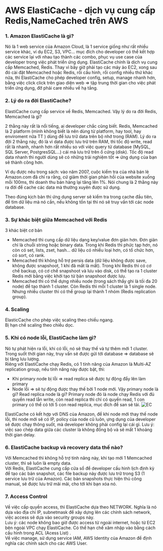 # AWS ElastiCache - dịch vụ cung cấp Redis,NameCached trên AWS
### 1. Amazon ElastiCache là gì?
Nó là 1 web service của Amazon Cloud, là 1 service giống như rất nhiều service khác, ví dụ EC2, S3, VPC… mục đích cho developer có thể kết hợp các service lại với nhau tạo thành các combo, phục vụ use case của developer trong việc phát triển ứng dụng. ElastiCache chính là dịch vụ cung cấp Memcached, Redis. Thay vì bây giờ phải tạo các máy ảo EC2, xong sau đó cài đặt Memcached hoặc Redis, rồi cấu hình, rồi config nhiều thứ khác nữa, thì ElastiCache cho phép developer config, setup, manage nhanh hơn, bằng việc click click trên giao diện web => tập trung thời gian cho việc phát triển ứng dụng, đỡ phải care nhiều về hạ tầng.

### 2. Lý do ra đời ElastiCache?
ElastiCache cung cấp service về Redis, Memcached. Vậy lý do ra đời Redis, Memcached là gì?

2 thằng này rất là nổi tiếng, ai developer chắc cũng biết. Redis, Memcached là 2 platform (mình không biết là nên dùng từ platform, hay tool, hay enviroment nữa TT ) dùng để lưu trữ data trên bộ nhớ trong (RAM). Lý do ra đời 2 thằng này, đó là vì data được lưu trữ trên RAM, thì tốc độ write, read rất là nhanh, nhanh hơn rất nhiều so với việc query từ database (MySQL, SQL Server, PostgresSQL…) cái mà lưu trữ trên ổ cứng (disk). Tốc độ read data nhanh thì người dùng sẽ có những trải nghiệm tốt => ứng dụng của bạn sẽ thành công hơn.

Ví dụ được nêu trong sách: vào năm 2007, cuộc kiểm tra của nhà bán lẻ Amazon.com đã chỉ ra rằng, cứ giảm thời gian phản hồi của website xuống mỗi 100ms, thì doanh thu bán hàng lại tăng lên 1%. Nói chung là 2 thằng này ra đời để cache các data mà thường xuyên được sử dụng.

Theo đúng kịch bản thì ứng dụng server sẽ kiểm tra trong cache đầu tiên, để tìm dữ liệu mà nó cần, nếu không tồn tại thì nó sẽ truy vấn tới các node database.

### 3. Sự khác biệt giữa Memcached với Redis
3 khác biệt cơ bản

- Memcached thì cung cấp dữ liệu dạng key/value đơn giản hơn. Đơn giản chỉ là chuỗi string hoặc binary data. Trong khi Redis thì phức tạp hơn, nó còn có set, lists, zset, hash… dữ liệu có nhiều loại hơn, có tổ chức hơn, có sort, có rank.
- Memcached thì không hỗ trợ persis data (dữ liệu không được save, không được snapshoot, 1 khi đã mất là mất). Trong khi Redis thì có cơ chế backup, có cơ chế snapshoot và lưu vào disk, có thể tạo ra 1 cluster Redis mới bằng việc khởi tạo từ bản snapshoot được lưu.
- Memcached thì có thể dựng nhiều node (trong sách thấy ghi là tối đa 20 node) để tạo thành 1 cluster. Còn Redis thì mỗi 1 cluster là 1 single node. Nhưng nhiều cluster thì có thể group lại thành 1 nhóm (Redis replication group).

### 4. Scaling
ElasticCache cho phép việc scaling theo chiều ngang.    
Bị hạn chế scaling theo chiều dọc.  

### 5. Khi có node lỗi, ElastiCache làm gì?     
Nó tự phát hiện ra lỗi, khi có lỗi, nó sẽ thay thế và tự thêm mới 1 cluster. Trong suốt thời gian này, truy vấn sẽ được gửi tới database => database sẽ bị tăng lưu lượng.  
Riêng với ElastiCache chạy Redis, có 1 tính năng của Amazon là Multi-AZ replication group, nếu tính năng này được bật, thì:     
- Khi primary node bị lỗi => read replica sẽ được tự động đẩy lên làm primary
- Node lỗi => sẽ tự động được thay thế bởi 1 node mới. Vậy primary node là gì? Read replica node là gì? Primary node đó là node chạy Redis với đủ quyền read lẫn write, còn read replica thì chỉ có quyền read, 1 con primary có thể có tới 5 con read replica, mục đích để san sẻ tải. 
![EC](https://images.viblo.asia/d6e4b83d-c326-4ad2-a2a6-51473680d636.jpg)

ElastiCache có kết hợp với DNS của Amazon, để khi node mới thay thế node lỗi, thì node mới sẽ có IP, policy của node cũ luôn, ựng dụng của developer sẽ được chạy thông suốt, mà developer không phải config lại cái gì. Lưu ý: việc sao chép data giữa các cluster là không đồng bộ và sẽ mất 1 khoảng thời gian delay.

### 6. ElastiCache backup và recovery data thế nào? 
Với Memcached thì không hỗ trợ tính năng này, khi tạo mới 1 Memcached cluster, thì sẽ luôn là empty data.       
Với Redis, ElastiCache cung cấp cửa sổ để developer cấu hình lịch định kỳ để tạo các bản snapshot, các file backup này được lưu trữ trong S3 (1 service lưu trữ của Amazon). Các bản snapshots thực hiện thủ công manual, sẽ được lưu trữ mãi mãi, cho tới khi bạn xóa nó.

### 7. Access Control
Về việc cấp quyền access, thì ElastiCache dựa theo NETWORK. Nghĩa là nó dựa vào địa chỉ IP, subnetmask để xây dựng lên các chính sách network, việc access sẽ dựa vào security groups này.      
Lưu ý: các node không bao giờ được access từ ngoài internet, hoặc từ EC2 bên ngoài VPC chạy ElastiCache. Có thể hạn chế xâm nhập vào bằng cách cấu hình trong ACL (Acess List) .        
Về việc manage, sử dụng service IAM, AWS Identity của Amazon để định nghĩa các chính sách cho các AWS User.